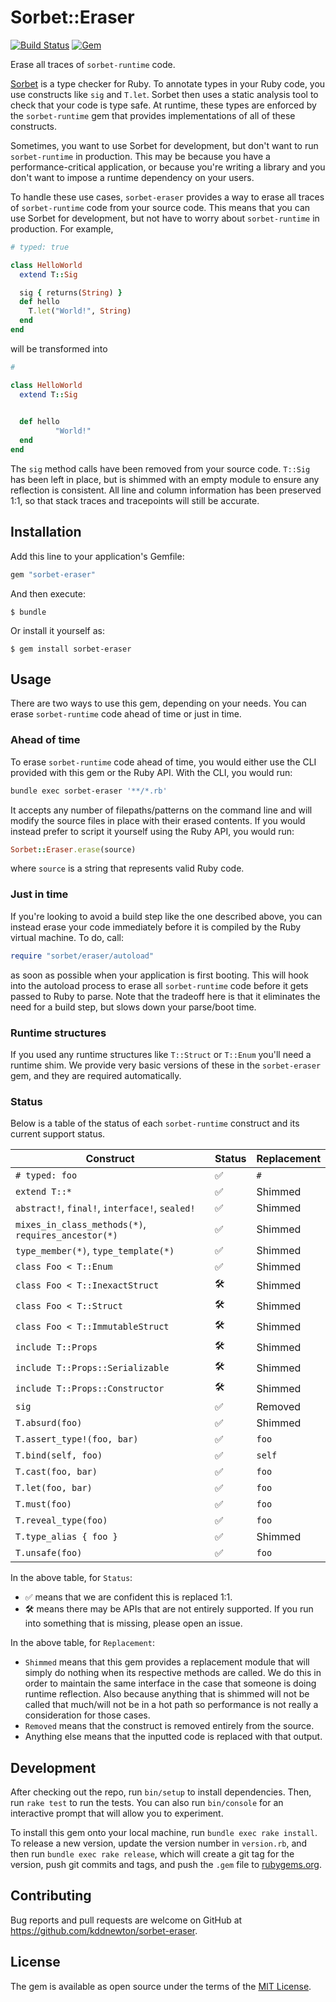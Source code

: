 # Sorbet::Eraser

[![Build Status](https://github.com/kddnewton/sorbet-eraser/workflows/Main/badge.svg)](https://github.com/kddnewton/sorbet-eraser/actions)
[![Gem](https://img.shields.io/gem/v/sorbet-eraser.svg)](https://rubygems.org/gems/sorbet-eraser)

Erase all traces of `sorbet-runtime` code.

[Sorbet](https://sorbet.org/) is a type checker for Ruby. To annotate types in your Ruby code, you use constructs like `sig` and `T.let`. Sorbet then uses a static analysis tool to check that your code is type safe. At runtime, these types are enforced by the `sorbet-runtime` gem that provides implementations of all of these constructs.

Sometimes, you want to use Sorbet for development, but don't want to run `sorbet-runtime` in production. This may be because you have a performance-critical application, or because you're writing a library and you don't want to impose a runtime dependency on your users.

To handle these use cases, `sorbet-eraser` provides a way to erase all traces of `sorbet-runtime` code from your source code. This means that you can use Sorbet for development, but not have to worry about `sorbet-runtime` in production. For example,

```ruby
# typed: true

class HelloWorld
  extend T::Sig

  sig { returns(String) }
  def hello
    T.let("World!", String)
  end
end
```

will be transformed into

```ruby
#            

class HelloWorld
  extend T::Sig

                         
  def hello
          "World!"         
  end
end
```

The `sig` method calls have been removed from your source code. `T::Sig` has been left in place, but is shimmed with an empty module to ensure any reflection is consistent. All line and column information has been preserved 1:1, so that stack traces and tracepoints will still be accurate.

## Installation

Add this line to your application's Gemfile:

```ruby
gem "sorbet-eraser"
```

And then execute:

    $ bundle

Or install it yourself as:

    $ gem install sorbet-eraser

## Usage

There are two ways to use this gem, depending on your needs. You can erase `sorbet-runtime` code ahead of time or just in time.

### Ahead of time

To erase `sorbet-runtime` code ahead of time, you would either use the CLI provided with this gem or the Ruby API. With the CLI, you would run:

```bash
bundle exec sorbet-eraser '**/*.rb'
```

It accepts any number of filepaths/patterns on the command line and will modify the source files in place with their erased contents. If you would instead prefer to script it yourself using the Ruby API, you would run:

```ruby
Sorbet::Eraser.erase(source)
```

where `source` is a string that represents valid Ruby code.

### Just in time

If you're looking to avoid a build step like the one described above, you can instead erase your code immediately before it is compiled by the Ruby virtual machine. To do, call:

```ruby
require "sorbet/eraser/autoload"
```

as soon as possible when your application is first booting. This will hook into the autoload process to erase all `sorbet-runtime` code before it gets passed to Ruby to parse. Note that the tradeoff here is that it eliminates the need for a build step, but slows down your parse/boot time.

### Runtime structures

If you used any runtime structures like `T::Struct` or `T::Enum` you'll need a runtime shim. We provide very basic versions of these in the `sorbet-eraser` gem, and they are required automatically.

### Status

Below is a table of the status of each `sorbet-runtime` construct and its current support status.

| Construct                                           | Status | Replacement |
| --------------------------------------------------- | ------ | ----------- |
| `# typed: foo`                                      | ✅      | `#`         |
| `extend T::*`                                       | ✅      | Shimmed     |
| `abstract!`, `final!`, `interface!`, `sealed!`      | ✅      | Shimmed     |
| `mixes_in_class_methods(*)`, `requires_ancestor(*)` | ✅      | Shimmed     |
| `type_member(*)`, `type_template(*)`                | ✅      | Shimmed     |
| `class Foo < T::Enum`                               | ✅      | Shimmed     |
| `class Foo < T::InexactStruct`                      | 🛠      | Shimmed     |
| `class Foo < T::Struct`                             | 🛠      | Shimmed     |
| `class Foo < T::ImmutableStruct`                    | 🛠      | Shimmed     |
| `include T::Props`                                  | 🛠      | Shimmed     |
| `include T::Props::Serializable`                    | 🛠      | Shimmed     |
| `include T::Props::Constructor`                     | 🛠      | Shimmed     |
| `sig`                                               | ✅      | Removed     |
| `T.absurd(foo)`                                     | ✅      | Shimmed     |
| `T.assert_type!(foo, bar)`                          | ✅      | `foo`       |
| `T.bind(self, foo)`                                 | ✅      | `self`      |
| `T.cast(foo, bar)`                                  | ✅      | `foo`       |
| `T.let(foo, bar)`                                   | ✅      | `foo`       |
| `T.must(foo)`                                       | ✅      | `foo`       |
| `T.reveal_type(foo)`                                | ✅      | `foo`       |
| `T.type_alias { foo }`                              | ✅      | Shimmed     |
| `T.unsafe(foo)`                                     | ✅      | `foo`       |

In the above table, for `Status`:

* ✅ means that we are confident this is replaced 1:1.
* 🛠 means there may be APIs that are not entirely supported. If you run into something that is missing, please open an issue.

In the above table, for `Replacement`:

* `Shimmed` means that this gem provides a replacement module that will simply do nothing when its respective methods are called. We do this in order to maintain the same interface in the case that someone is doing runtime reflection. Also because anything that is shimmed will not be called that much/will not be in a hot path so performance is not really a consideration for those cases.
* `Removed` means that the construct is removed entirely from the source.
* Anything else means that the inputted code is replaced with that output.

## Development

After checking out the repo, run `bin/setup` to install dependencies. Then, run `rake test` to run the tests. You can also run `bin/console` for an interactive prompt that will allow you to experiment.

To install this gem onto your local machine, run `bundle exec rake install`. To release a new version, update the version number in `version.rb`, and then run `bundle exec rake release`, which will create a git tag for the version, push git commits and tags, and push the `.gem` file to [rubygems.org](https://rubygems.org).

## Contributing

Bug reports and pull requests are welcome on GitHub at https://github.com/kddnewton/sorbet-eraser.

## License

The gem is available as open source under the terms of the [MIT License](https://opensource.org/licenses/MIT).
